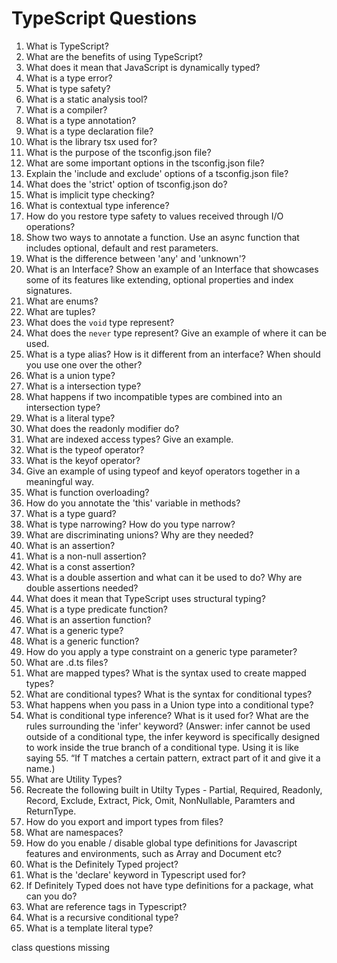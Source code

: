 # TypeScript Questions

1. What is TypeScript?
2. What are the benefits of using TypeScript?
3. What does it mean that JavaScript is dynamically typed?
4. What is a type error?
5. What is type safety?
6. What is a static analysis tool?
7. What is a compiler?
8. What is a type annotation?
9. What is a type declaration file?
10. What is the library tsx used for?
11. What is the purpose of the tsconfig.json file?
12. What are some important options in the tsconfig.json file?
13. Explain the 'include and exclude' options of a tsconfig.json file?
14. What does the 'strict' option of tsconfig.json do?
15. What is implicit type checking?
16. What is contextual type inference?
17. How do you restore type safety to values received through I/O operations?
18. Show two ways to annotate a function. Use an async function that includes optional, default and rest parameters.
19. What is the difference between 'any' and 'unknown'?
20. What is an Interface? Show an example of an Interface that showcases some of its features like extending, optional properties and index signatures.
21. What are enums? 
22. What are tuples?
23. What does the `void` type represent?
24. What does the `never` type represent? Give an example of where it can be used.
25. What is a type alias? How is it different from an interface? When should you use one over the other?
26. What is a union type?
27. What is a intersection type?
28. What happens if two incompatible types are combined into an intersection type?
29. What is a literal type?
30. What does the readonly modifier do?
31. What are indexed access types? Give an example.
32. What is the typeof operator?
33. What is the keyof operator? 
34. Give an example of using typeof and keyof operators together in a meaningful way.
35. What is function overloading?
36. How do you annotate the 'this' variable in methods?
37. What is a type guard?
38. What is type narrowing? How do you type narrow?
39. What are discriminating unions? Why are they needed?
40. What is an assertion?
41. What is a non-null assertion?
42. What is a const assertion?
43. What is a double assertion and what can it be used to do? Why are double assertions needed?
44. What does it mean that TypeScript uses structural typing?
45. What is a type predicate function?
46. What is an assertion function?
47. What is a generic type?
48. What is a generic function?
49. How do you apply a type constraint on a generic type parameter?
50. What are .d.ts files?
51. What are mapped types? What is the syntax used to create mapped types?
52. What are conditional types? What is the syntax for conditional types?
53. What happens when you pass in a Union type into a conditional type?
54. What is conditional type inference? What is it used for? What are the rules surrounding the 'infer' keyword? (Answer: infer cannot be used outside of a conditional type, the infer keyword is specifically designed to work inside the true branch of a conditional type. Using it is like saying 55. “If T matches a certain pattern, extract part of it and give it a name.)
56. What are Utility Types?
57. Recreate the following built in Utilty Types - Partial, Required, Readonly, Record, Exclude, Extract, Pick, Omit, NonNullable, Paramters and ReturnType. 
58. How do you export and import types from files?
59. What are namespaces? 
60. How do you enable / disable global type definitions for Javascript features and environments, such as Array and Document etc?
61. What is the Definitely Typed project?
62. What is the 'declare' keyword in Typescript used for?
63. If Definitely Typed does not have type definitions for a package, what can you do?
64. What are reference tags in Typescript?
65. What is a recursive conditional type?
66. What is a template literal type?


class questions missing

